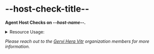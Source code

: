 # --host-check-title--

**Agent Host Checks on _--host-name--_.**

<details>

<summary>Resource Usage:</summary>

- **Host Name:** _--host-name--_.
- **CPU Usage:** _--cpu-usage--_.
- **Memory Usage:** _--memory-usage--_.
- **Disk Usage:**
  - **/** _--disk-total--_.
  - todo
- **Java Version:** _--java-version--_.
- **Gradle Version:** _--gradle-version--_.
- **Gradle Correct:** _--gradle-correct--_.
- **Java Correct:** _--java-correct--_.
- **Agent Version:** _--agent-version--_.

</details>

_Please reach out to the [Gervi Hеrа Vitr](https://github.com/Gervi-Hera-Vitr) organization members for more information._
